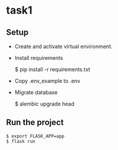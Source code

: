 # task1

## Setup

* Create and activate virtual environment.
* Install requirements


    $ pip install -r requirements.txt


* Copy .env_example to .env
* Migrate database

    $ alembic upgrade head


## Run the project

    $ export FLASK_APP=app
    $ flask run
